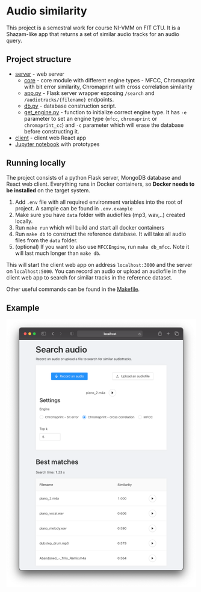 # Audio similarity

This project is a semestral work for course NI-VMM on FIT CTU. It is a Shazam-like app that returns a set of similar audio tracks for an audio query.

## Project structure

 - [server](server) - web server
   - [core](server/core) - core module with different engine types - MFCC, Chromaprint with bit error similarity, Chromaprint with cross correlation similarity
   - [app.py](server/app.py) - Flask server wrapper exposing `/search` and `/audiotracks/{filename}` endpoints.
   - [db.py](server/db.py) - database construction script.
   - [get_engine.py](server/db.py) - function to initialize correct engine type. It has `-e` parameter to set an engine type (`mfcc`, `chromaprint` or `chromaprint_cc`) and `-c` parameter which will erase the database before constructing it.
 - [client](client) - client web React app
 - [Jupyter notebook](audio_similarity_prototype.ipynb) with prototypes

## Running locally

The project consists of a python Flask server, MongoDB database and React web client. Everything runs in Docker containers, so **Docker needs to be installed** on the target system.

1. Add `.env` file with all required environment variables into the root of project. A sample can be found in `.env.example`
2. Make sure you have `data` folder with audiofiles (mp3, wav,..) created locally.
3. Run `make run` which will build and start all docker containers
4. Run `make db` to construct the reference database. It will take all audio files from the `data` folder.
5. (optional) If you want to also use `MFCCEngine`, run `make db_mfcc`. Note it will last much longer than `make db`.

This will start the client web app on address `localhost:3000` and the server on `localhost:5000`. You can record an audio or upload an audiofile in the client web app to search for similar tracks in the reference dataset.

Other useful commands can be found in the [Makefile](Makefile).

## Example

![example.png](example.png)
